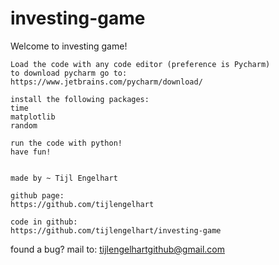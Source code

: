# investing-game
Welcome to investing game!


	Load the code with any code editor (preference is Pycharm)
	to download pycharm go to:
	https://www.jetbrains.com/pycharm/download/

	install the following packages:
	time
	matplotlib
	random

	run the code with python!
	have fun!


	made by ~ Tijl Engelhart

	github page:
	https://github.com/tijlengelhart

	code in github:
	https://github.com/tijlengelhart/investing-game

found a bug?
mail to:
tijlengelhartgithub@gmail.com






